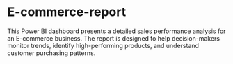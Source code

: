 # E-commerce-report
This Power BI dashboard presents a detailed sales performance analysis for an E-commerce business. The report is designed to help decision-makers monitor trends, identify high-performing products, and understand customer purchasing patterns.
